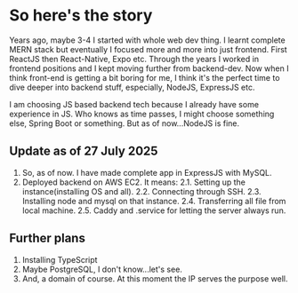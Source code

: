 # So here's the story

Years ago, maybe 3-4 I started with whole web dev thing. I learnt complete MERN stack but eventually I focused more and more into just frontend. First ReactJS then React-Native, Expo etc. Through the years I worked in frontend positions and I kept moving further from backend-dev. Now when I think front-end is getting a bit boring for me, I think it's the perfect time to dive deeper into backend stuff, especially, NodeJS, ExpressJS etc. 

I am choosing JS based backend tech because I already have some experience in JS. Who knows as time passes, I might choose something else, Spring Boot or something. But as of now...NodeJS is fine.

## Update as of 27 July 2025
1. So, as of now. I have made complete app in ExpressJS with MySQL.
2. Deployed backend on AWS EC2. It means:
    2.1. Setting up the instance(installing OS and all).
    2.2. Connecting through SSH.
    2.3. Installing node and mysql on that instance.
    2.4. Transferring all file from local machine.
    2.5. Caddy and .service for letting the server always run.

## Further plans
1. Installing TypeScript
2. Maybe PostgreSQL, I don't know...let's see.
3. And, a domain of course. At this moment the IP serves the purpose well.
